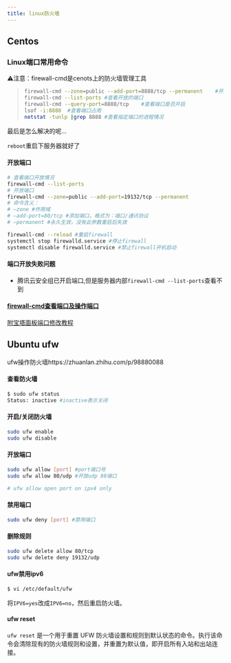 ```yaml
---
title: linux防火墙
---
```


## Centos

### Linux端口常用命令

⚠️注意：firewall-cmd是cenots上的防火墙管理工具

> ```bash
> firewall-cmd --zone=public --add-port=8888/tcp --permanent	#开启端口
> firewall-cmd --list-ports	#查看开放的端口
> firewall-cmd --query-port=8888/tcp	#查看端口是否开启
> lsof -i:8888	#查看端口占用
> netstat -tunlp |grep 8888	#查看指定端口的进程情况
> ```

最后是怎么解决的呢...

`reboot`重启下服务器就好了

#### 开放端口

```bash
# 查看端口开放情况
firewall-cmd --list-ports
# 开放端口
firewall-cmd --zone=public --add-port=19132/tcp --permanent
# 命令含义：
# –zone #作用域
# –add-port=80/tcp #添加端口，格式为：端口/通讯协议
# –permanent #永久生效，没有此参数重启后失效

firewall-cmd --reload #重启firewall
systemctl stop firewalld.service #停止firewall
systemctl disable firewalld.service #禁止firewall开机启动
```



#### 端口开放失败问题

- 腾讯云安全组已开启端口,但是服务器内部`firewall-cmd --list-ports`查看不到

#### [firewall-cmd查看端口及操作端口](https://blog.csdn.net/y534560449/article/details/65629697)

[附宝塔面板端口修改教程](https://www.jianshu.com/p/cded5a53cb5f)



## Ubuntu ufw

ufw操作防火墙https://zhuanlan.zhihu.com/p/98880088

#### 查看防火墙

```sh
$ sudo ufw status
Status: inactive #inactive表示关闭
```

#### 开启/关闭防火墙

```sh
sudo ufw enable
sudo ufw disable
```

#### 开放端口

```sh
sudo ufw allow [port] #port端口号
sudo ufw allow 80/udp #开放udp 80端口

# ufw allow open port on ipv4 only

```

#### 禁用端口

```sh
sudo ufw deny [port] #禁用端口
```

#### 删除规则

```sh
sudo ufw delete allow 80/tcp
sudo ufw delete deny 19132/udp
```

#### ufw禁用ipv6

```sh
$ vi /etc/default/ufw
```

将`IPV6=yes`改成`IPV6=no`，然后重启防火墙。



#### ufw reset

`ufw reset` 是一个用于重置 UFW 防火墙设置和规则到默认状态的命令。执行该命令会清除现有的防火墙规则和设置，并重置为默认值，即开启所有入站和出站连接。

